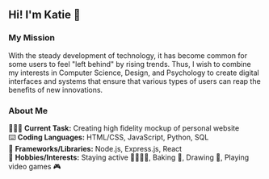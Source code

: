## Hi! I'm Katie 💫
### My Mission 
With the steady development of technology, it has become common for some users to feel "left behind" by rising trends. Thus, I wish to combine my interests in Computer Science, Design, and Psychology to create digital interfaces and systems that ensure that various types of users can reap the benefits of new innovations. 

### About Me
👩🏻‍💻 **Current Task:** Creating high fidelity mockup of personal website <br/>
⌨️ **Coding Languages:** HTML/CSS, JavaScript, Python, SQL <br/>
📖 **Frameworks/Libraries:** Node.js, Express.js, React <br/>
💭 **Hobbies/Interests:** Staying active 🏃🏻‍♀️‍➡️, Baking 🍰, Drawing 🎨, Playing video games 🎮 <br/>
